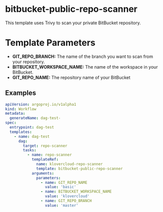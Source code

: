 # bitbucket-public-repo-scanner
This template uses Trivy to scan your private BitBucket repository.

# Template Parameters
- **GIT_REPO_BRANCH:** The name of the branch you want to scan from your repository.
- **BITBUCKET_WORKSPACE_NAME:** The name of the workspace in your BitBucket.
- **GIT_REPO_NAME:** The repository name of your BitBucket

## Examples
```yaml  
apiVersion: argoproj.io/v1alpha1
kind: Workflow
metadata:
  generateName: dag-test-
spec:
  entrypoint: dag-test
  templates:
    - name: dag-test
      dag:
        target: repo-scanner
        tasks:
          - name: repo-scanner
            templateRef:
              name: klovercloud-repo-scanner
              template: bitbucket-public-repo-scanner
            arguments:
              parameters:
                - name: GIT_REPO_NAME
                  value: 'basic'
                - name: BITBUCKET_WORKSPACE_NAME
                  value: 'klovercloud'
                - name: GIT_REPO_BRANCH
                  value: 'master'
```
